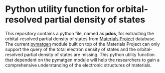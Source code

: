 # Python utility function for orbital-resolved partial density of states 

This repository contains a python file, named as **pdos**, for extracting the orbital-resolved partial density of states from [Materials Project](https://www.materialsproject.org/) database. The current [pymatgen](https://pymatgen.org/) module built on top of the Materials Project can only support the query of the total electron density of states and the orbital-resolved partial density of states are missing. This python utility function that dependent on the pymatgen module will help the researchers to gain a comprehensive understanding of the electronic structures of materials.

